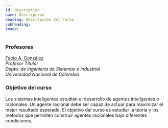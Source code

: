 ```yaml
---
id: description
name: Descripción
heading: Descripción del Curso
subheading: 
image: 
---
```


### Profesores
[Fabio A. González](http://dis.unal.edu.co/~fgonza/)  
*Profesor Titular*  
*Depto. de Ingeniería de Sistemas e Industrial*  
*Universidad Nacional de Colombia*



### Objetivo del curso
Los sistemas inteligentes estudian el desarrollo de agentes inteligentes o racionales. Un agente racional debe ser capaz de actuar para maximizar el mejor resultado esperado. El objetivo del curso es estudiar la teoría y los métodos que permiten construir agentes racionales bajo diferentes condiciones.